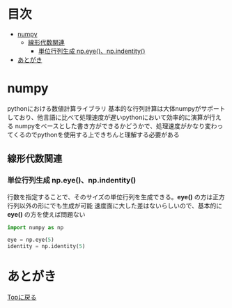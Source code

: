 <!-- omit in toc -->
# 目次
- [numpy](#numpy)
  - [線形代数関連](#線形代数関連)
    - [単位行列生成 np.eye()、np.indentity()](#単位行列生成-npeyenpindentity)
- [あとがき](#あとがき)

[Top]: #目次

# numpy
pythonにおける数値計算ライブラリ
基本的な行列計算は大体numpyがサポートしており、他言語に比べて処理速度が遅いpythonにおいて効率的に演算が行える
numpyをベースとした書き方ができるかどうかで、処理速度がかなり変わってくるのでpythonを使用する上できちんと理解する必要がある


## 線形代数関連
### 単位行列生成 np.eye()、np.indentity()
行数を指定することで、そのサイズの単位行列を生成できる。**eye()** の方は正方行列以外の形にでも生成が可能
速度面に大した差はないらしいので、基本的に**eye()** の方を使えば問題ない
```python
import numpy as np

eye = np.eye(5)
identity = np.identity(5)
```

# あとがき

[Topに戻る][Top]

